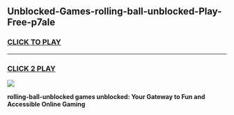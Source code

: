 
## Unblocked-Games-rolling-ball-unblocked-Play-Free-p7ale
<h3>
<a href="https://premium76.site?title=rolling-ball-unblocked&ref=10A">CLICK TO PLAY</a></h3>
<hr>

<h3>
<a href="https://premium76.site?title=rolling-ball-unblocked&ref=10A">CLICK 2 PLAY</a>
  
</h3>

<a href="https://premium76.site?title=rolling-ball-unblocked&ref=10A"><img src="https://clearcache.store/games.png"></a>


**rolling-ball-unblocked games unblocked: Your Gateway to Fun and Accessible Online Gaming**

